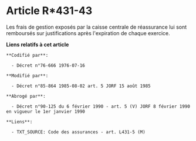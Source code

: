 # Article R*431-43

Les frais de gestion exposés par la caisse centrale de réassurance lui sont remboursés sur justifications après l'expiration
de chaque exercice.

**Liens relatifs à cet article**

	**Codifié par**:

	  - Décret n°76-666 1976-07-16

	**Modifié par**:

	  - Décret n°85-864 1985-08-02 art. 5 JORF 15 août 1985

	**Abrogé par**:

	  - Décret n°90-125 du 6 février 1990 - art. 5 (V) JORF 8 février 1990 en vigueur le 1er janvier 1990

	**Liens**:

	  - TXT_SOURCE: Code des assurances - art. L431-5 (M)
